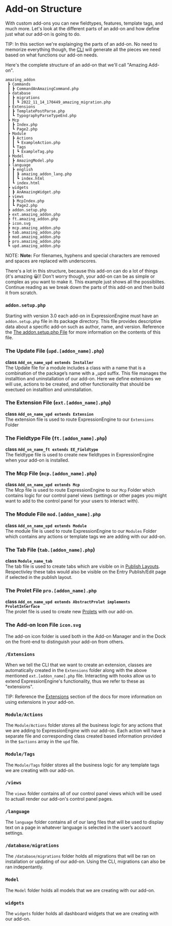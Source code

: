 <!--
    This source file is part of the open source project
    ExpressionEngine User Guide (https://github.com/ExpressionEngine/ExpressionEngine-User-Guide)

    @link      https://expressionengine.com/
    @copyright Copyright (c) 2003-2020, Packet Tide, LLC (https://packettide.com)
    @license   https://expressionengine.com/license Licensed under Apache License, Version 2.0
-->

# Add-on Structure

With custom add-ons you can new fieldtypes, features, template tags, and much more. Let's look at the different parts of an add-on and how define just what our add-on is going to do.

TIP: In this section we're explainging the parts of an add-on. No need to memorize everything though, the [CLI](/cli/intro.html) will generate all the pieces we need based on what functions our add-on needs.

Here's the complete structure of an add-on that we'll call "Amazing Add-on".

```
amazing_addon
 ┣ Commands
 ┃ ┣ CommandAnAmazingCommand.php 
 ┣ database
 ┃ ┣ migrations
 ┃ ┃ ┗ 2022_11_14_170449_amazing_migration.php
 ┣ Extensions
 ┃ ┣ TemplatePostParse.php
 ┃ ┗ TypographyParseTypeEnd.php
 ┣ Mcp
 ┃ ┣ Index.php
 ┃ ┗ Page2.php
 ┣ Module
 ┃ ┣ Actions
 ┃ ┃ ┗ ExampleAction.php
 ┃ ┗ Tags
 ┃ ┃ ┗ ExampleTag.php
 ┣ Model
 ┃ ┣ AmazingModel.php
 ┣ language
 ┃ ┣ english
 ┃ ┃ ┣ amazing_addon_lang.php
 ┃ ┃ ┗ index.html
 ┃ ┗ index.html
 ┣ widgets
 ┃ ┣ AnAmazingWidget.php
 ┣ views
 ┃ ┣ McpIndex.php
 ┃ ┗ Page2.php
 ┣ addon.setup.php
 ┣ ext.amazing_addon.php
 ┣ ft.amazing_addon.php
 ┣ icon.svg
 ┣ mcp.amazing_addon.php
 ┣ tab.amazing_addon.php
 ┣ mod.amazing_addon.php
 ┣ pro.amazing_addon.php
 ┗ upd.amazing_addon.php
 ```

NOTE: **Note:** For filenames, hyphens and special characters are removed and spaces are replaced with underscores.

There's a lot in this structure, because this add-on can do a lot of things (it's amazing 😀)! Don't worry though, your add-on can be as simple or complex as you want to make it. This example just shows all the possiblites. Continue reading as we break down the parts of this add-on and then build it from scratch.


### `addon.setup.php`
Starting with version 3.0 each add-on in ExpressionEngine must have an `addon.setup.php` file in its package directory. This file provides descriptive data about a specific add-on such as author, name, and version. Reference the [The addon.setup.php File](development/addon-setup-php-file.html) for more information on the contents of this file.

### The Update File (`upd.[addon_name].php`)
**class `Add_on_name_upd extends Installer`**        
The Update file for a module includes a class with a name that is a combination of the package’s name with a _upd suffix. This file manages the installtion and uninstallation of our add-on. Here we define extensions we will use, actions to be created, and other functionality that should be exectued on installtion and uninstallation.

### The Extension File (`ext.[addon_name].php`)
**class `Add_on_name_upd extends Extension`**    
The extension file is used to route ExpressionEngine to our `Extensions` Folder 

### The Fieldtype File (`ft.[addon_name].php`)
**class `Add_on_name_ft extends EE_Fieldtype`**    
The fieldtype file is used to create new fieldtypes in ExpressionEngine when your add-on is installed.

### The Mcp File (`mcp.[addon_name].php`)
**class `Add_on_name_upd extends Mcp`**    
The Mcp file is used to route ExpressionEngine to our `Mcp` Folder which contains logic for our control panel views (settings or other pages you might want to add to the control panel for your users to interact with).

### The Module File `mod.[addon_name].php`
**class `Add_on_name_upd extends Module`**    
The module file is used to route ExpressionEngine to our `Modules` Folder which contains any actions or template tags we are adding with our add-on.

### The Tab File (`tab.[addon_name].php`)
**class `Module_name_tab`**    
The tab file is used to create tabs which are visible on in [Publish Layouts](control-panel/channels.md#publish-layouts). Respectivley these tabs would also be visible on the Entry Publish/Edit page if selected in the publish layout.

### The Prolet File `pro.[addon_name].php`
**class `Add_on_name_upd extends AbstractProlet implements ProletInterface`**    
The prolet file is used to create new [Prolets](/development/prolets.md) with our add-on.

### The Add-on Icon File `icon.svg`
The add-on icon folder is used both in the Add-on Manager and in the Dock on the front-end to distinguish your add-on from others.

### `/Extensions`
When we tell the CLI that we want to create an extension, classes are automatically created in the `Extensions` folder along with the above mentioned `ext.[addon_name].php` file. Interacting with hooks allow us to extend ExpressionEngine's functionality, thus we refer to these as "extensions". 

TIP: Reference the [Extensions](development/extensions.md) section of the docs for more information on using extensions in your add-on.

### `Module/Actions`
The `Module/Actions` folder stores all the business logic for any actions that we are adding to ExpressionEngine with our add-on. Each action will have a separate file and corresponding class created based information provided in the `$actions` array in the `upd` file.

### `Module/Tags`
The `Module/Tags` folder stores all the business logic for any template tags we are creating with our add-on. 

### `/views`
The `views` folder contains all of our control panel views which will be used to actuall render our add-on's control panel pages.

### `/language`
The `language` folder contains all of our lang files that will be used to display text on a page in whatever language is selected in the user’s account settings. 

### `/database/migrations`
The `/database/migrations` folder holds all migrations that will be ran on installation or updating of our add-on. Using the CLI, migrations can also be ran indepentantly.

### `Model`
The `Model` folder holds all models that we are creating with our add-on.

### `widgets`
The `widgets` folder holds all dashboard widgets that we are creating with our add-on.

